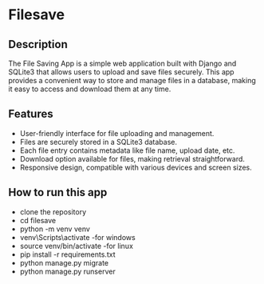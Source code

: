 # Filesave
## Description

The File Saving App is a simple web application built with Django and SQLite3 that allows users to upload and save files securely. This app provides a convenient way to store and manage files in a database, making it easy to access and download them at any time.

## Features

- User-friendly interface for file uploading and management.
- Files are securely stored in a SQLite3 database.
- Each file entry contains metadata like file name, upload date, etc.
- Download option available for files, making retrieval straightforward.
- Responsive design, compatible with various devices and screen sizes.
  
## How to run this app
- clone the repository <br>
- cd filesave <br>
- python -m venv venv <br>
- venv\Scripts\activate -for windows<br>
- source venv/bin/activate -for linux<br>
- pip install -r requirements.txt <br>
- python manage.py migrate <br>
- python manage.py runserver <br>


